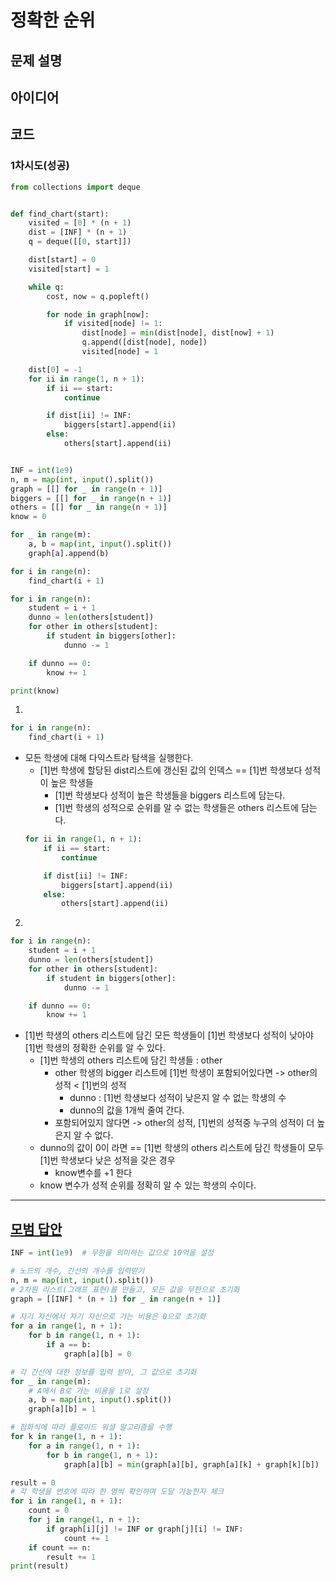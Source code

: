 # 정확한 순위

## 문제 설명

## 아이디어

## 코드

### 1차시도(성공)

```python
from collections import deque


def find_chart(start):
    visited = [0] * (n + 1)
    dist = [INF] * (n + 1)
    q = deque([[0, start]])

    dist[start] = 0
    visited[start] = 1

    while q:
        cost, now = q.popleft()

        for node in graph[now]:
            if visited[node] != 1:
                dist[node] = min(dist[node], dist[now] + 1)
                q.append([dist[node], node])
                visited[node] = 1

    dist[0] = -1
    for ii in range(1, n + 1):
        if ii == start:
            continue

        if dist[ii] != INF:
            biggers[start].append(ii)
        else:
            others[start].append(ii)


INF = int(1e9)
n, m = map(int, input().split())
graph = [[] for _ in range(n + 1)]
biggers = [[] for _ in range(n + 1)]
others = [[] for _ in range(n + 1)]
know = 0

for _ in range(m):
    a, b = map(int, input().split())
    graph[a].append(b)

for i in range(n):
    find_chart(i + 1)

for i in range(n):
    student = i + 1
    dunno = len(others[student])
    for other in others[student]:
        if student in biggers[other]:
            dunno -= 1

    if dunno == 0:
        know += 1

print(know)
```

1.

```python
for i in range(n):
    find_chart(i + 1)
```

* 모든 학생에 대해 다익스트라 탐색을 실행한다.
    * [1]번 학생에 할당된 dist리스트에 갱신된 값의 인덱스 == [1]번 학생보다 성적이 높은 학생들
        * [1]번 학생보다 성적이 높은 학생들을 biggers 리스트에 담는다.
        * [1]번 학생의 성적으로 순위를 알 수 없는 학생들은 others 리스트에 담는다.
    ```python
    for ii in range(1, n + 1):
        if ii == start:
            continue

        if dist[ii] != INF:
            biggers[start].append(ii)
        else:
            others[start].append(ii)
    ```

2.

```python
for i in range(n):
    student = i + 1
    dunno = len(others[student])
    for other in others[student]:
        if student in biggers[other]:
            dunno -= 1

    if dunno == 0:
        know += 1
```

* [1]번 학생의 others 리스트에 담긴 모든 학생들이 [1]번 학생보다 성적이 낮아야 [1]번 학생의 정확한 순위를 알 수 있다.
    * [1]번 학생의 others 리스트에 담긴 학생들 : other
        * other 학생의 bigger 리스트에 [1]번 학생이 포함되어있다면 -> other의 성적 < [1]번의 성적
            * dunno : [1]번 학생보다 성적이 낮은지 알 수 없는 학생의 수
            * dunno의 값을 1개씩 줄여 간다.
        * 포함되어있지 않다면 -> other의 성적, [1]번의 성적중 누구의 성적이 더 높은지 알 수 없다.
    * dunno의 값이 0이 라면 == [1]번 학생의 others 리스트에 담긴 학생들이 모두 [1]번 학생보다 낮은 성적을 갖은 경우
        * know변수를 +1 한다
    * know 변수가 성적 순위를 정확히 알 수 있는 학생의 수이다.

---

## [모범 답안](https://github.com/ndb796/python-for-coding-test/blob/master/17/2.py)

```python
INF = int(1e9)  # 무한을 의미하는 값으로 10억을 설정

# 노드의 개수, 간선의 개수를 입력받기
n, m = map(int, input().split())
# 2차원 리스트(그래프 표현)를 만들고, 모든 값을 무한으로 초기화
graph = [[INF] * (n + 1) for _ in range(n + 1)]

# 자기 자신에서 자기 자신으로 가는 비용은 0으로 초기화
for a in range(1, n + 1):
    for b in range(1, n + 1):
        if a == b:
            graph[a][b] = 0

# 각 간선에 대한 정보를 입력 받아, 그 값으로 초기화
for _ in range(m):
    # A에서 B로 가는 비용을 1로 설정
    a, b = map(int, input().split())
    graph[a][b] = 1

# 점화식에 따라 플로이드 워셜 알고리즘을 수행
for k in range(1, n + 1):
    for a in range(1, n + 1):
        for b in range(1, n + 1):
            graph[a][b] = min(graph[a][b], graph[a][k] + graph[k][b])

result = 0
# 각 학생을 번호에 따라 한 명씩 확인하며 도달 가능한지 체크
for i in range(1, n + 1):
    count = 0
    for j in range(1, n + 1):
        if graph[i][j] != INF or graph[j][i] != INF:
            count += 1
    if count == n:
        result += 1
print(result)

```